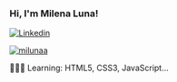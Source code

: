 ### Hi, I'm Milena Luna!

[![Linkedin](https://img.shields.io/badge/LinkedIn-0077B5?style=for-the-badge&logo=linkedin&logoColor=white)](https://linkedin.com/in/milunaa)

[![milunaa](https://github-readme-stats.vercel.app/api/top-langs/?username=milunaa&layout=compact&theme=dracula&count-private=false)](https://github.com/milunaa/github-readme-stats)

👩🏻‍💻 Learning: HTML5, CSS3, JavaScript...
